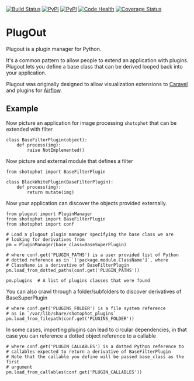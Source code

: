 [![Build Status](https://travis-ci.org/mistercrunch/plugout.svg?branch=master)](https://travis-ci.org/mistercrunch/plugout)
[![PyPI](https://img.shields.io/pypi/pyversions/plugout.svg?maxAge=2592000)](https://pypi.python.org/pypi/plugout)
[![PyPI](https://img.shields.io/pypi/v/plugout.svg?maxAge=2592000)](https://pypi.python.org/pypi/plugout)
[![Code Health](https://landscape.io/github/mistercrunch/plugout/master/landscape.svg?style=flat)](https://landscape.io/github/mistercrunch/plugout/master)
[![Coverage Status](https://coveralls.io/repos/github/mistercrunch/plugout/badge.svg?branch=master)](https://coveralls.io/github/mistercrunch/plugout?branch=master)


# PlugOut

Plugout is a plugin manager for Python.

It's a common pattern to allow people to extend an application with plugins.
Plugout lets you define a base class that can be derived looped back into
your application.

Plugout was originally designed to allow visualization extensions to
[Caravel](github.com/airbnb/caravel) and plugins for
[Airflow](github.com/airbnb/airflow).


## Example

Now picture an application for image processing `shotophot` that can be
extended with filter

    class BaseFilterPlugin(object):
        def process(img):
            raise NotImplemented()

Now picture and external module that defines a filter

    from shotophot import BaseFilterPlugin

    class BlackWhitePlugin(BaseFilterPlugin):
        def process(img):
            return mutate(img)

Now your application can discover the objects provided externally.

    from plugout import PluginManager
    from shotophot import BaseFilterPlugin
    from shotophot import conf

    # Load a plugout plugin manager specifying the base class we are
    # looking for derivatives from
    pm = PluginManager(base_class=BaseSuperPlugin)

    # where conf.get('PLUGIN_PATHS') is a user provided list of Python
    # dotted reference as in `['package.module.ClassName']`, where
    # ClassName is a derivative of BaseFilterPlugin
    pm.load_from_dotted_paths(conf.get('PLUGIN_PATHS'))

    pm.plugins  # A list of plugins classes that were found

You can also crawl through a folder/subfolders to discover derivatives of
BaseSuperPlugin

    # where conf.get('PLUGINS_FOLDER') is a file system reference
    # as in `/var/lib/share/shotophot_plugins`
    pm.load_from_filepath(conf.get('PLUGINS_FOLDER'))

In some cases, importing plugins can lead to circular dependencies, in that
case you can reference a dotted object reference to a callable

    # where conf.get('PLUGIN_CALLABLES') is a dotted Python reference to
    # callables expected to return a derivative of BaseFilterPlugin
    # Note that the callable you define will be passed base_class as the first
    # argument
    pm.load_from_callables(conf.get('PLUGIN_CALLABLES'))
